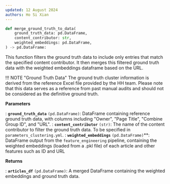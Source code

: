 ```yaml
---
updated: 12 August 2024
authors: Ho Si Xian
---
```


```python
def merge_ground_truth_to_data(
    ground_truth_data: pd.DataFrame,
    content_contributor: str,
    weighted_embeddings: pd.DataFrame,
) -> pd.DataFrame:
```

This function filters the ground truth data to include only entries that match the specified content contributor. It then merges this filtered ground truth data with the weighted embeddings dataframe based on the URL.

!!! NOTE "Ground Truth Data"
The ground truth cluster information is derived from the reference Excel file provided by the HH team. Please note that this data serves as a reference from past manual audits and should not be considered as the definitive ground truth.

**Parameters**

: **`ground_truth_data`** `(pd.DataFrame)`: DataFrame containing reference ground truth data, with columns including "Owner", "Page Title", "Combine Group ID", and "URL".
: **`content_contributor`** `(str)`: The name of the content contributor to filter the ground truth data. To be specified in `parameters_clustering.yml`.
: **`weighted_embeddings`** `(pd.DataFrame)`\*\*: DataFrame output from the `feature_engineering` pipeline, containing the weighted embeddings (loaded from a .pkl file) of each article and other features such as ID and URL

**Returns**

: **`articles_df`** `(pd.DataFrame)`: A merged DataFrame containing the weighted embeddings and ground truth data.
